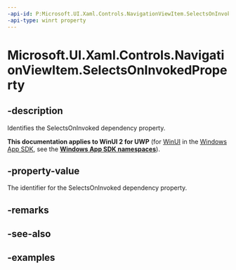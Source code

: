 ```yaml
---
-api-id: P:Microsoft.UI.Xaml.Controls.NavigationViewItem.SelectsOnInvokedProperty
-api-type: winrt property
---
```

<!-- Property syntax.
public DependencyProperty SelectsOnInvokedProperty { get; }
-->

# Microsoft.UI.Xaml.Controls.NavigationViewItem.SelectsOnInvokedProperty


## -description

Identifies the SelectsOnInvoked dependency property.


**This documentation applies to WinUI 2 for UWP** (for [WinUI](/windows/apps/winui/winui3/) in the [Windows App SDK](/windows/apps/windows-app-sdk/), see the **[Windows App SDK namespaces](/windows/windows-app-sdk/api/winrt/)**).

## -property-value

The identifier for the SelectsOnInvoked dependency property.


## -remarks


## -see-also


## -examples


